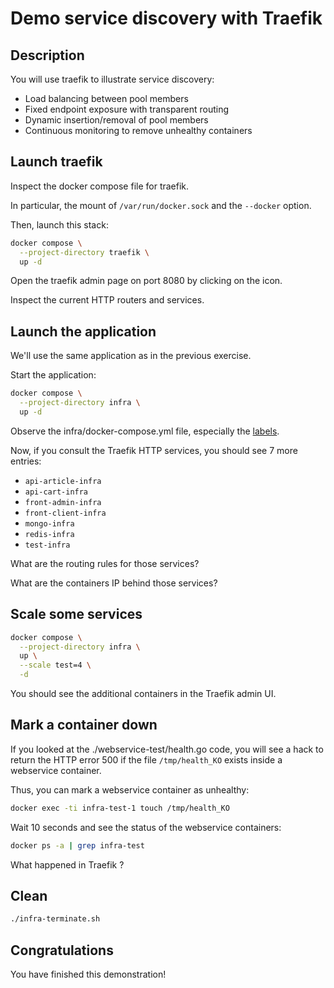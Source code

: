 # Demo service discovery with Traefik

<walkthrough-tutorial-duration duration="30.0"></walkthrough-tutorial-duration>

## Description

You will use traefik to illustrate service discovery:
* Load balancing between pool members
* Fixed endpoint exposure with transparent routing
* Dynamic insertion/removal of pool members
* Continuous monitoring to remove unhealthy containers

## Launch traefik

Inspect the  <walkthrough-editor-open-file filePath="./traefik/docker-compose.yml">docker compose file for traefik</walkthrough-editor-open-file>.

In particular, the mount of `/var/run/docker.sock` and the `--docker` option.

Then, launch this stack:

```sh
docker compose \
  --project-directory traefik \
  up -d
```

Open the traefik admin page on port 8080 by clicking on the <walkthrough-web-preview-icon></walkthrough-web-preview-icon> icon.

Inspect the current HTTP routers and services.

## Launch the application

We'll use the same application as in the previous exercise.

Start the application:

```sh
docker compose \
  --project-directory infra \
  up -d
```

Observe the <walkthrough-editor-open-file filePath="./infra/docker-compose.yml">infra/docker-compose.yml</walkthrough-editor-open-file> file, especially the [labels](https://doc.traefik.io/traefik/v1.4/configuration/backends/docker/#on-containers).

Now, if you consult the Traefik HTTP services, you should see 7 more entries: 
- `api-article-infra`
- `api-cart-infra`
- `front-admin-infra`
- `front-client-infra`
- `mongo-infra`
- `redis-infra`
- `test-infra`

What are the routing rules for those services?

What are the containers IP behind those services?

## Scale some services

```sh
docker compose \
  --project-directory infra \
  up \
  --scale test=4 \
  -d
```

You should see the additional containers in the Traefik admin UI.

## Mark a container down

If you looked at the <walkthrough-editor-open-file filePath="./webservice-test/health.go">./webservice-test/health.go code</walkthrough-editor-open-file>, you will 
see a hack to return the HTTP error 500 if the file `/tmp/health_KO` exists inside a webservice container.

Thus, you can mark a webservice container as unhealthy:

```sh
docker exec -ti infra-test-1 touch /tmp/health_KO
```

Wait 10 seconds and see the status of the webservice containers:

```sh
docker ps -a | grep infra-test
```

What happened in Traefik ?

## Clean

```sh
./infra-terminate.sh
```

## Congratulations

You have finished this demonstration!

<walkthrough-conclusion-trophy></walkthrough-conclusion-trophy>
